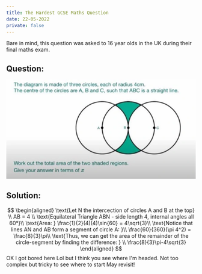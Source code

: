 ```yaml
---
title: The Hardest GCSE Maths Question
date: 22-05-2022
private: false
---
```

Bare in mind, this question was asked to 16 year olds in the UK during their final maths exam.

## Question:
![](stupid-gcse.webp)
## Solution:
$$
\begin{aligned}
\text{Let N the intercection of circles A and B at the top} \\
AB = 4 \\
\text{Equilateral Triangle ABN - side length 4, internal angles all 60°}\\
\text{Area: } \frac{1}{2}(4)(4)\sin{60} = 4\sqrt{3}\\
\text{Notice that lines AN and AB form a segment of circle A:  }\\
\frac{60}{360}(\pi 4^2) = \frac{8}{3}\pi\\
\text{Thus, we can get the area of the remainder of the circle-segment by finding the difference: } \\
\frac{8}{3}\pi-4\sqrt{3}
\end{aligned}
$$
OK I got bored here Lol but I think you see where I'm headed. Not too complex but tricky to see where to start
May revisit!
